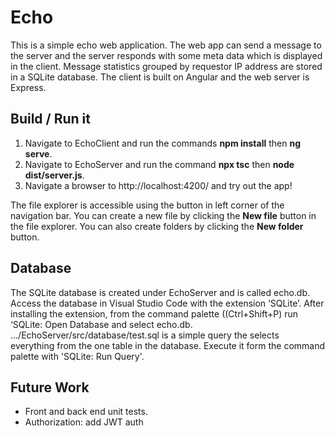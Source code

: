 # Echo

This is a simple echo web application. The web app can send a message to the server and the server responds with some meta data which is displayed in the client. Message statistics grouped by requestor IP address are stored in a SQLite database. The client is built on Angular and the web server is Express.

## Build / Run it

 1. Navigate to EchoClient and  run the commands **npm install** then  **ng serve**.
 2. Navigate to EchoServer and run the command **npx tsc** then **node dist/server.js**.
 3. Navigate a browser to http://localhost:4200/ and try out the app!

The file explorer is accessible using the button in left corner of the navigation bar. You can create a new file by clicking the **New file** button in the file explorer. You can also create folders by clicking the **New folder** button.

## Database
The SQLite database is created under EchoServer and is called echo.db. Access the database in Visual Studio Code with the extension ‘SQLite’. After installing the extension, from the command palette ((Ctrl+Shift+P) run ‘SQLite: Open Database and select echo.db. .../EchoServer/src/database/test.sql is a simple query the selects everything from the one table in the database. Execute it form the command palette with 'SQLite: Run Query'.

## Future Work

 - Front and back end unit tests.
 - Authorization: add JWT auth
